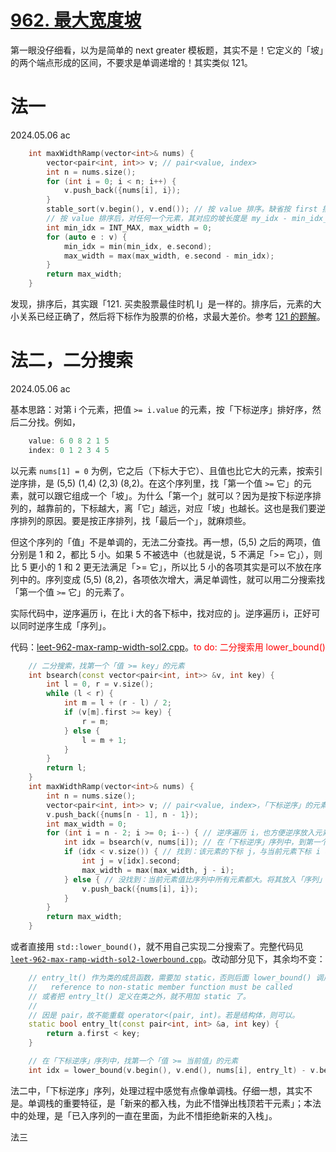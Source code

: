# [962. 最大宽度坡](https://leetcode.cn/problems/maximum-width-ramp/) 

第一眼没仔细看，以为是简单的 next greater 模板题，其实不是！它定义的「坡」的两个端点形成的区间，不要求是单调递增的！其实类似 121。

# 法一

2024.05.06 ac

```cpp
    int maxWidthRamp(vector<int>& nums) {
        vector<pair<int, int>> v; // pair<value, index>
        int n = nums.size();
        for (int i = 0; i < n; i++) {
            v.push_back({nums[i], i});
        }
        stable_sort(v.begin(), v.end()); // 按 value 排序。缺省按 first 排序，恰好
        // 按 value 排序后，对任何一个元素，其对应的坡长度是 my_idx - min_idx_so_far
        int min_idx = INT_MAX, max_width = 0;
        for (auto e : v) {
            min_idx = min(min_idx, e.second);
            max_width = max(max_width, e.second - min_idx);
        }
        return max_width;
    }
```

发现，排序后，其实跟「121. 买卖股票最佳时机 I」是一样的。排序后，元素的大小关系已经正确了，然后将下标作为股票的价格，求最大差价。参考 [121 的题解](leet-121-买卖股票最佳时机.md)。

# 法二，二分搜索

2024.05.06 ac

基本思路：对第 i 个元素，把值 `>= i.value` 的元素，按「下标逆序」排好序，然后二分找。例如，

```cpp
    value: 6 0 8 2 1 5
    index: 0 1 2 3 4 5
```
以元素 `nums[1] = 0` 为例，它之后（下标大于它）、且值也比它大的元素，按索引逆序排，是 (5,5) (1,4) (2,3) (8,2)。在这个序列里，找「第一个值 `>=` 它」的元素，就可以跟它组成一个「坡」。为什么「第一个」就可以？因为是按下标逆序排列的，越靠前的，下标越大，离「它」越远，对应「坡」也越长。这也是我们要逆序排列的原因。要是按正序排列，找「最后一个」，就麻烦些。

但这个序列的「值」不是单调的，无法二分查找。再一想，(5,5) 之后的两项，值分别是 1 和 2，都比 5 小。如果 5 不被选中（也就是说，5 不满足「>= 它」），则比 5 更小的 1 和 2 更无法满足「>= 它」，所以比 5 小的各项其实是可以不放在序列中的。序列变成 (5,5) (8,2)，各项依次增大，满足单调性，就可以用二分搜索找「第一个值 `>=` 它」的元素了。

实际代码中，逆序遍历 i，在比 i 大的各下标中，找对应的 j。逆序遍历 i，正好可以同时逆序生成「序列」。

代码：[leet-962-max-ramp-width-sol2.cpp](code/leet-962-max-ramp-width-sol2.cpp)。<font color="red">to do: 二分搜索用 lower_bound() </font>

```cpp
    // 二分搜索，找第一个「值 >= key」的元素
    int bsearch(const vector<pair<int, int>> &v, int key) {
        int l = 0, r = v.size();
        while (l < r) {
            int m = l + (r - l) / 2;
            if (v[m].first >= key) {
                r = m;
            } else {
                l = m + 1;
            }
        }
        return l;
    }
    int maxWidthRamp(vector<int>& nums) {
        int n = nums.size();
        vector<pair<int, int>> v; // pair<value, index>，「下标逆序」的元素序列
        v.push_back({nums[n - 1], n - 1});
        int max_width = 0;
        for (int i = n - 2; i >= 0; i--) { // 逆序遍历 i，也方便逆序放入元素序列
            int idx = bsearch(v, nums[i]); // 在「下标逆序」序列中，到第一个「值 >= 当前值」的元素
            if (idx < v.size()) { // 找到：该元素的下标 j，与当前元素下标 i 构成一个「坡」。该元素自身不用放入「序列」中。
                int j = v[idx].second;
                max_width = max(max_width, j - i);
            } else { // 没找到：当前元素值比序列中所有元素都大。将其放入「序列」中。
                v.push_back({nums[i], i});
            }
        }
        return max_width;
    }
```

或者直接用 `std::lower_bound()`，就不用自己实现二分搜索了。完整代码见 [`leet-962-max-ramp-width-sol2-lowerbound.cpp`](code/leet-962-max-ramp-width-sol2-lowerbound.cpp)。改动部分见下，其余均不变：

```cpp
    // entry_lt() 作为类的成员函数，需要加 static，否则后面 lower_bound() 调用报错：
    //   reference to non-static member function must be called
    // 或者把 entry_lt() 定义在类之外，就不用加 static 了。
    //
    // 因是 pair，故不能重载 operator<(pair, int)。若是结构体，则可以。
    static bool entry_lt(const pair<int, int> &a, int key) {
        return a.first < key;
    }

    // 在「下标逆序」序列中，找第一个「值 >= 当前值」的元素
    int idx = lower_bound(v.begin(), v.end(), nums[i], entry_lt) - v.begin();
```

法二中，「下标逆序」序列，处理过程中感觉有点像单调栈。仔细一想，其实不是。单调栈的重要特征，是「新来的都入栈，为此不惜弹出栈顶若干元素」；本法中的处理，是「已入序列的一直在里面，为此不惜拒绝新来的入栈」。

法三